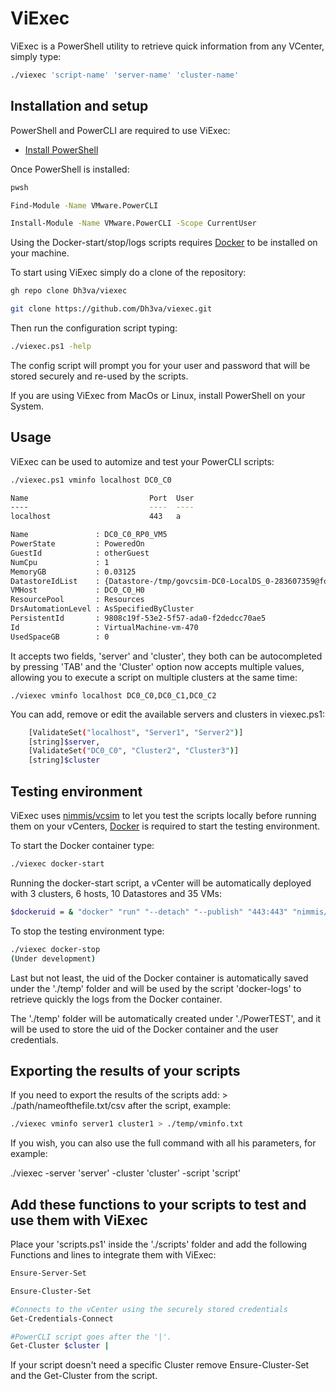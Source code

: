 # ViExec

ViExec is a PowerShell utility to retrieve quick information from any VCenter, simply type:

```bash
./viexec 'script-name' 'server-name' 'cluster-name'
```

## Installation and setup

PowerShell and PowerCLI are required to use ViExec:

- [Install PowerShell](https://docs.microsoft.com/en-us/powershell/scripting/install/installing-powershell?view=powershell-7.1)

Once PowerShell is installed:

```Bash
pwsh

Find-Module -Name VMware.PowerCLI

Install-Module -Name VMware.PowerCLI -Scope CurrentUser
```

Using the Docker-start/stop/logs scripts requires [Docker](https://www.docker.com/) to be installed on your machine. 

To start using ViExec simply do a clone of the repository:

```bash
gh repo clone Dh3va/viexec

git clone https://github.com/Dh3va/viexec.git
```
Then run the configuration script typing:

```bash
./viexec.ps1 -help
```

The config script will prompt you for your user and password that will be stored securely and re-used by the scripts.

If you are using ViExec from MacOs or Linux, install PowerShell on your System.

## Usage

ViExec can be used to automize and test your PowerCLI scripts:

```bash
./viexec.ps1 vminfo localhost DC0_C0

Name                           Port  User
----                           ----  ----
localhost                      443   a

Name               : DC0_C0_RP0_VM5
PowerState         : PoweredOn
GuestId            : otherGuest
NumCpu             : 1
MemoryGB           : 0.03125
DatastoreIdList    : {Datastore-/tmp/govcsim-DC0-LocalDS_0-283607359@folder-5}
VMHost             : DC0_C0_H0
ResourcePool       : Resources
DrsAutomationLevel : AsSpecifiedByCluster
PersistentId       : 9808c19f-53e2-5f57-ada0-f2dedcc70ae5
Id                 : VirtualMachine-vm-470
UsedSpaceGB        : 0
```

It accepts two fields, 'server' and 'cluster', they both can be autocompleted by pressing 'TAB' and the 'Cluster' option now accepts multiple values, allowing you to execute a script on multiple clusters at the same time:

```bash_
./viexec vminfo localhost DC0_C0,DC0_C1,DC0_C2
```

You can add, remove or edit the available servers and clusters in viexec.ps1:

```bash
    [ValidateSet("localhost", "Server1", "Server2")]
    [string]$server,
    [ValidateSet("DC0_C0", "Cluster2", "Cluster3")]
    [string]$cluster
```

## Testing environment

ViExec uses [nimmis/vcsim](https://github.com/nimmis/docker-vcsim) to let you test the scripts locally before running them on your vCenters, [Docker](https://www.docker.com/) is required to start the testing environment.

To start the Docker container type:

```bash
./viexec docker-start
```

Running the docker-start script, a vCenter will be automatically deployed with 3 clusters, 6 hosts, 10 Datastores and 35 VMs:

```bash
$dockeruid = & "docker" "run" "--detach" "--publish" "443:443" "nimmis/vcsim" "-c" "3" "--data-stores" "10" "--hosts" "6" "--virtual-machines" "35"
```

To stop the testing environment type:

```bash
./viexec docker-stop
(Under development)
```

Last but not least, the uid of the Docker container is automatically saved under the './temp' folder and will be used by the script 'docker-logs' to retrieve quickly the logs from the Docker container.

The './temp' folder will be automatically created under './PowerTEST', and it will be used to store the uid of the Docker container and the user credentials.

## Exporting the results of your scripts

If you need to export the results of the scripts add: > ./path/nameofthefile.txt/csv after the script, example:

```bash
./viexec vminfo server1 cluster1 > ./temp/vminfo.txt
```

If you wish, you can also use the full command with all his parameters, for example:

./viexec -server 'server' -cluster 'cluster' -script 'script'

## Add these functions to your scripts to test and use them with ViExec

Place your 'scripts.ps1' inside the './scripts' folder and add the following Functions and lines to integrate them with ViExec:

```bash
Ensure-Server-Set

Ensure-Cluster-Set

#Connects to the vCenter using the securely stored credentials
Get-Credentials-Connect

#PowerCLI script goes after the '|'.
Get-Cluster $cluster | 
```

If your script doesn't need a specific Cluster remove Ensure-Cluster-Set and the Get-Cluster from the script.
